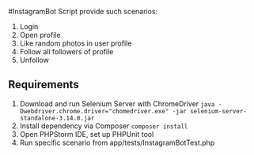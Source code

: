 #InstagramBot
Script provide such scenarios:
1. Login
2. Open profile
3. Like random photos in user profile
4. Follow all followers of profile
5. Unfollow

## Requirements
1. Download and run Selenium Server with ChromeDriver
`java -Dwebdriver.chrome.driver="chomedriver.exe" -jar selenium-server-standalone-3.14.0.jar`
2. Install dependency via Composer
`composer install`
3. Open PHPStorm IDE, set up PHPUnit tool
4. Run specific scenario from app/tests/InstagramBotTest.php
